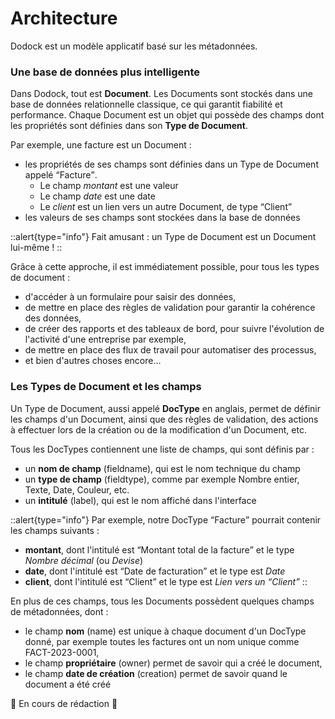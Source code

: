 # Architecture

Dodock est un modèle applicatif basé sur les métadonnées.

### Une base de données plus intelligente

Dans Dodock, tout est **Document**.
Les Documents sont stockés dans une base de données relationnelle classique, ce qui garantit fiabilité et performance.
Chaque Document est un objet qui possède des champs dont les propriétés sont définies dans son **Type de Document**.

Par exemple, une facture est un Document :
* les propriétés de ses champs sont définies dans un Type de Document appelé <q>Facture</q>.
    * Le champ _montant_ est une valeur
    * Le champ _date_ est une date
    * Le _client_ est un lien vers un autre Document, de type <q>Client</q>
* les valeurs de ses champs sont stockées dans la base de données

::alert{type="info"}
Fait amusant : un Type de Document est un Document lui-même !
::

Grâce à cette approche, il est immédiatement possible, pour tous les types de document :
* d'accéder à un formulaire pour saisir des données,
* de mettre en place des règles de validation pour garantir la cohérence des données,
* de créer des rapports et des tableaux de bord, pour suivre l'évolution de l'activité d'une entreprise par exemple,
* de mettre en place des flux de travail pour automatiser des processus,
* et bien d'autres choses encore…

### Les Types de Document et les champs
Un Type de Document, aussi appelé **DocType** en anglais, permet de définir les champs d'un Document, ainsi que des règles de validation, des actions à effectuer lors de la création ou de la modification d'un Document, etc.

Tous les DocTypes contiennent une liste de champs, qui sont définis par :
* un **nom de champ** (fieldname), qui est le nom technique du champ
* un **type de champ** (fieldtype), comme par exemple Nombre entier, Texte, Date, Couleur, etc.
* un **intitulé** (label), qui est le nom affiché dans l'interface

::alert{type="info"}
Par exemple, notre DocType <q>Facture</q> pourrait contenir les champs suivants :
* **montant**, dont l'intitulé est <q>Montant total de la facture</q> et le type *Nombre décimal* (ou *Devise*)
* **date**, dont l'intitulé est <q>Date de facturation</q> et le type est *Date*
* **client**, dont l'intitulé est <q>Client</q> et le type est *Lien vers un <q>Client</q>*
::

En plus de ces champs, tous les Documents possèdent quelques champs de métadonnées, dont :
* le champ **nom** (name) est unique à chaque document d'un DocType donné, par exemple toutes les factures ont un nom unique comme FACT-2023-0001,
* le champ **propriétaire** (owner) permet de savoir qui a créé le document,
* le champ **date de création** (creation) permet de savoir quand le document a été créé

:construction: En cours de rédaction :construction: